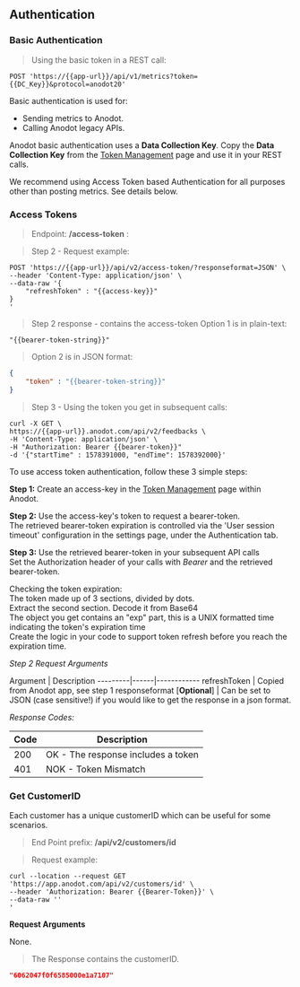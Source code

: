 ## Authentication

### Basic Authentication

> Using the basic token in a REST call:

```shell
POST 'https://{{app-url}}/api/v1/metrics?token={{DC_Key}}&protocol=anodot20'
```

Basic authentication is used for:

* Sending metrics to Anodot.
* Calling Anodot legacy APIs. 

Anodot basic authentication uses a **Data Collection Key**.
Copy the **Data Collection Key** from the [Token Management](https://support.anodot.com/hc/en-us/articles/360002631114-Token-Management) page and use it in your REST calls.

<aside class="warning">
We recommend using Access Token based Authentication for all purposes other than posting metrics.
See details below.
</aside>

### Access Tokens

> Endpoint: **/access-token** :

> Step 2 - Request example:

```shell
POST 'https://{{app-url}}/api/v2/access-token/?responseformat=JSON' \
--header 'Content-Type: application/json' \
--data-raw '{
	"refreshToken" : "{{access-key}}"
}
'
```

> Step 2 response - contains the access-token
> Option 1 is in plain-text:

```shell
"{{bearer-token-string}}"
```

> Option 2 is in JSON format:

```json
{
    "token" : "{{bearer-token-string}}"
}
```

> Step 3 - Using the token you get in subsequent calls:

```shell
curl -X GET \
https://{{app-url}}.anodot.com/api/v2/feedbacks \
-H 'Content-Type: application/json' \
-H "Authorization: Bearer {{bearer-token}}"
-d '{"startTime" : 1578391000, "endTime": 1578392000}'
```

To use access token authentication, follow these 3 simple steps:

**Step 1:** Create an access-key in the [Token Management](https://support.anodot.com/hc/en-us/articles/360002631114-Token-Management) page within Anodot.

**Step 2:** Use the access-key's token to request a bearer-token.</br>The retrieved bearer-token expiration is controlled via the 'User session timeout' configuration in the settings page, under the Authentication tab.

**Step 3:** Use the retrieved bearer-token in your subsequent API calls<br/>
Set the Authorization header of your calls with *Bearer* and the retrieved bearer-token.

<aside class="notice">
Checking the token expiration:<br/>
The token made up of 3 sections, divided by dots.</br> 
Extract the second section. Decode it from Base64</br>
The object you get contains an "exp" part, this is a UNIX formatted time indicating the token's expiration time</br>
Create the logic in your code to support token refresh before you reach the expiration time.</br>
</aside>

*Step 2 Request Arguments*

Argument | Description
---------|------|------------
refreshToken | Copied from Anodot app, see step 1
responseformat [**Optional**] | Can be set to JSON (case sensitive!) if you would like to get the response in a json format.

*Response Codes:*

Code | Description
---- | -----------
200 | OK - The response includes a token
401 | NOK - Token Mismatch

### Get CustomerID

Each customer has a unique customerID which can be useful for some scenarios. 

> End Point prefix: **/api/v2/customers/id**

> Request example:

```shell
curl --location --request GET 'https://app.anodot.com/api/v2/customers/id' \
--header 'Authorization: Bearer {{Bearer-Token}}' \
--data-raw ''
'
```
**Request Arguments**

None.

> The Response contains the customerID. 

```json
"6062047f0f6585000e1a7107"
```
